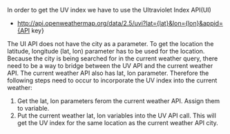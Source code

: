 In order to get the UV index we have to use the Ultraviolet Index API(UI)
* http://api.openweathermap.org/data/2.5/uvi?lat={lat}&lon={lon}&appid={API key}

The UI API does not have the city as a parameter.  To get the location the latitude, longitude (lat, lon) parameter has to be used for the location.  Because the city is being searched for in the current weather query, there need to be a way to bridge between the UV API and the current weather API.  The current weather API also has lat, lon parameter.  Therefore the following steps need to occur to incorporate the UV index into the current weather:
1.  Get the lat, lon parameters ferom the current weather API.  Assign them to variable.
2.  Put the current weather lat, lon variables into the UV API call.  This will get the UV index for the same location as the current weather API city.